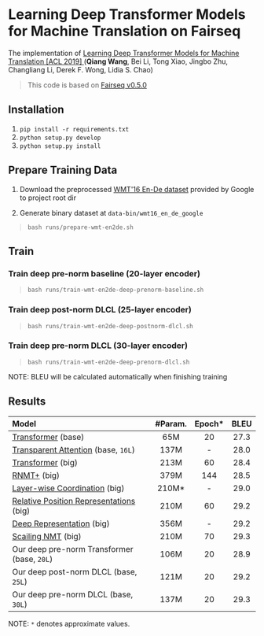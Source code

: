 # Learning Deep Transformer Models for Machine Translation on Fairseq

The implementation of [Learning Deep Transformer Models for Machine Translation [ACL 2019] ](todo) (**Qiang Wang**, Bei Li, Tong Xiao, Jingbo Zhu, Changliang Li, Derek F. Wong, Lidia S. Chao)

> This code is based on [Fairseq v0.5.0](https://github.com/pytorch/fairseq/tree/v0.5.0)

## Installation

1. `pip install -r requirements.txt`
2. `python setup.py develop`
3. `python setup.py install`

## Prepare Training Data

1. Download the preprocessed [WMT'16 En-De dataset](https://drive.google.com/uc?export=download&id=0B_bZck-ksdkpM25jRUN2X2UxMm8) provided by Google to project root dir

2. Generate binary dataset at `data-bin/wmt16_en_de_google`

> `bash runs/prepare-wmt-en2de.sh`

## Train

### Train deep pre-norm baseline (20-layer encoder)

> `bash runs/train-wmt-en2de-deep-prenorm-baseline.sh`

### Train deep post-norm DLCL (25-layer encoder)

> `bash runs/train-wmt-en2de-deep-postnorm-dlcl.sh`

### Train deep pre-norm DLCL (30-layer encoder)

> `bash runs/train-wmt-en2de-deep-prenorm-dlcl.sh`

NOTE: BLEU will be calculated automatically when finishing training

## Results

Model | #Param. |Epoch* | BLEU 
:--|:--:|:--:|:--:|
[Transformer](https://arxiv.org/abs/1706.03762) (base) | 65M | 20 | 27.3
[Transparent Attention](https://arxiv.org/abs/1808.07561) (base, `16L`) | 137M | - | 28.0
[Transformer](https://arxiv.org/abs/1706.03762) (big) | 213M | 60 | 28.4
[RNMT+](https://arxiv.org/abs/1804.09849) (big) | 379M | 144 | 28.5
[Layer-wise Coordination](https://papers.nips.cc/paper/8019-layer-wise-coordination-between-encoder-and-decoder-for-neural-machine-translation.pdf) (big) | 210M* | - | 29.0
[Relative Position Representations](https://arxiv.org/abs/1803.02155) (big) | 210M | 60 | 29.2
[Deep Representation](https://arxiv.org/abs/1810.10181) (big) | 356M | - | 29.2
[Scailing NMT](https://arxiv.org/abs/1806.00187) (big) | 210M | 70 | 29.3
Our deep pre-norm Transformer (base, `20L`) | 106M | 20 | 28.9
Our deep post-norm DLCL (base, `25L`) | 121M | 20 | 29.2
Our deep pre-norm DLCL (base, `30L`) | 137M | 20 | 29.3


NOTE: `*` denotes approximate values.
